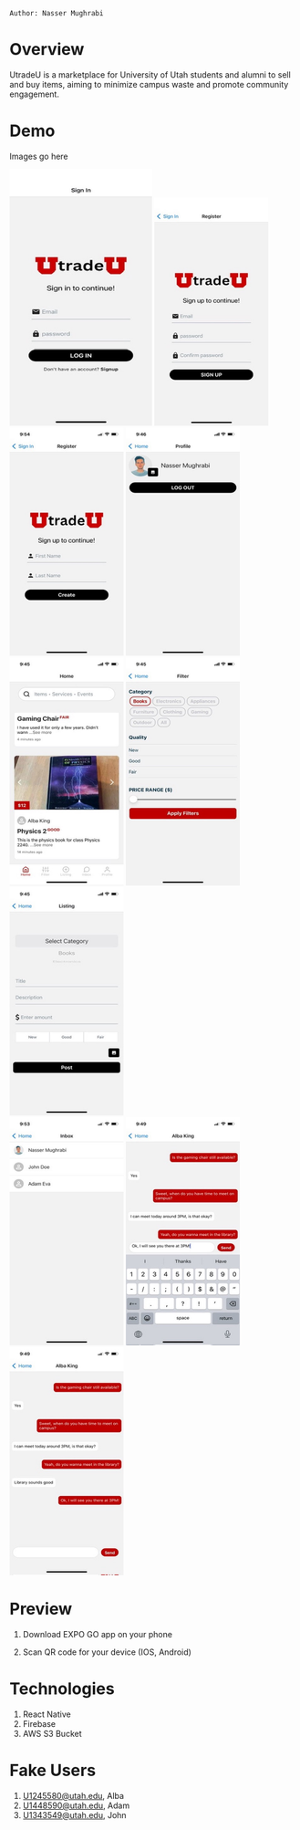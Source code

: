 ```
Author: Nasser Mughrabi
```

# Overview

UtradeU is a marketplace for University of Utah students and alumni to sell and buy items, aiming to minimize campus waste and promote community engagement.

# Demo

Images go here

<div>
  <img src="./readmeImages/login.jpeg" height="450" width="250">
  <img src="./readmeImages/signup.jpeg" height="400" width="200">
  <img src="./readmeImages/name.jpeg" height="400" width="200">
  <img src="./readmeImages/profile.jpeg" height="400" width="200">
</div>

<div>
  <img src="./readmeImages/home.jpeg" height="400" width="200">
  <img src="./readmeImages/filter.jpeg" height="400" width="200">
  <img src="./readmeImages/listing.jpeg" height="400" width="200">
</div>

<div>
  <img src="./readmeImages/inbox.jpeg" height="400" width="200">
  <img src="./readmeImages/chat1.jpeg" height="400" width="200">
  <img src="./readmeImages/chat.jpeg" height="400" width="200">
</div>

# Preview

1. Download EXPO GO app on your phone

2. Scan QR code for your device (IOS, Android)

# Technologies

1. React Native
2. Firebase
3. AWS S3 Bucket

# Fake Users

1. U1245580@utah.edu, Alba
2. U1448590@utah.edu, Adam
3. U1343549@utah.edu, John
